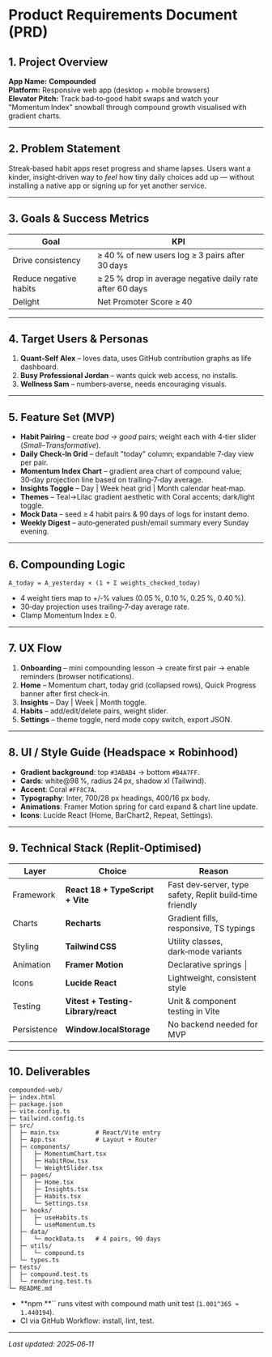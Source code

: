 # Product Requirements Document (PRD)

## 1. Project Overview

**App Name:** **Compounded**\
**Platform:** Responsive web app (desktop + mobile browsers)\
**Elevator Pitch:** Track bad‑to‑good habit swaps and watch your "Momentum Index" snowball through compound growth visualised with gradient charts.

---

## 2. Problem Statement

Streak‑based habit apps reset progress and shame lapses. Users want a kinder, insight‑driven way to *feel* how tiny daily choices add up — without installing a native app or signing up for yet another service.

---

## 3. Goals & Success Metrics

| Goal                   | KPI                                                      |
| ---------------------- | -------------------------------------------------------- |
| Drive consistency      | ≥ 40 % of new users log ≥ 3 pairs after 30 days          |
| Reduce negative habits | ≥ 25 % drop in average negative daily rate after 60 days |
| Delight                | Net Promoter Score ≥ 40                                  |

---

## 4. Target Users & Personas

1. **Quant‑Self Alex** – loves data, uses GitHub contribution graphs as life dashboard.
2. **Busy Professional Jordan** – wants quick web access, no installs.
3. **Wellness Sam** – numbers‑averse, needs encouraging visuals.

---

## 5. Feature Set (MVP)

- **Habit Pairing** – create *bad → good* pairs; weight each with 4‑tier slider (*Small–Transformative*).
- **Daily Check‑In Grid** – default "today" column; expandable 7‑day view per pair.
- **Momentum Index Chart** – gradient area chart of compound value; 30‑day projection line based on trailing‑7‑day average.
- **Insights Toggle** – Day | Week heat grid | Month calendar heat‑map.
- **Themes** – Teal→Lilac gradient aesthetic with Coral accents; dark/light toggle.
- **Mock Data** – seed ≥ 4 habit pairs & 90 days of logs for instant demo.
- **Weekly Digest** – auto‑generated push/email summary every Sunday evening.

---

## 6. Compounding Logic

```
A_today = A_yesterday × (1 + Σ weights_checked_today)
```

- 4 weight tiers map to +/‑% values (0.05 %, 0.10 %, 0.25 %, 0.40 %).
- 30‑day projection uses trailing‑7‑day average rate.
- Clamp Momentum Index ≥ 0.

---

## 7. UX Flow

1. **Onboarding** – mini compounding lesson → create first pair → enable reminders (browser notifications).
2. **Home** – Momentum chart, today grid (collapsed rows), Quick Progress banner after first check‑in.
3. **Insights** – Day | Week | Month toggle.
4. **Habits** – add/edit/delete pairs, weight slider.
5. **Settings** – theme toggle, nerd mode copy switch, export JSON.

---

## 8. UI / Style Guide (Headspace × Robinhood)

- **Gradient background**: top `#3ABAB4` → bottom `#B4A7FF`.
- **Cards**: white\@98 %, radius 24 px, shadow xl (Tailwind).
- **Accent**: Coral `#FF8C7A`.
- **Typography**: Inter, 700/28 px headings, 400/16 px body.
- **Animations**: Framer Motion spring for card expand & chart line update.
- **Icons**: Lucide React (Home, BarChart2, Repeat, Settings).

---

## 9. Technical Stack (Replit‑Optimised)

| Layer       | Choice                             | Reason                                                   |
| ----------- | ---------------------------------- | -------------------------------------------------------- |
| Framework   | **React 18 + TypeScript + Vite**   | Fast dev‑server, type safety, Replit build‑time friendly |
| Charts      | **Recharts**                       | Gradient fills, responsive, TS typings                   |
| Styling     | **Tailwind CSS**                   | Utility classes, dark‑mode variants                      |
| Animation   | **Framer Motion**                  | Declarative springs │                                    |
| Icons       | **Lucide React**                   | Lightweight, consistent style                            |
| Testing     | **Vitest + Testing-Library/react** | Unit & component testing in Vite                         |
| Persistence | **Window\.localStorage**           | No backend needed for MVP                                |

---

## 10. Deliverables

```
compounded-web/
├─ index.html
├─ package.json
├─ vite.config.ts
├─ tailwind.config.ts
├─ src/
│  ├─ main.tsx          # React/Vite entry
│  ├─ App.tsx           # Layout + Router
│  ├─ components/
│  │   ├─ MomentumChart.tsx
│  │   ├─ HabitRow.tsx
│  │   └─ WeightSlider.tsx
│  ├─ pages/
│  │   ├─ Home.tsx
│  │   ├─ Insights.tsx
│  │   ├─ Habits.tsx
│  │   └─ Settings.tsx
│  ├─ hooks/
│  │   ├─ useHabits.ts
│  │   └─ useMomentum.ts
│  ├─ data/
│  │   └─ mockData.ts   # 4 pairs, 90 days
│  ├─ utils/
│  │   └─ compound.ts
│  └─ types.ts
├─ tests/
│  ├─ compound.test.ts
│  └─ rendering.test.ts
└─ README.md
```

- **npm **`` runs vitest with compound math unit test (`1.001^365 ≈ 1.440194`).
- CI via GitHub Workflow: install, lint, test.

---

*Last updated: 2025‑06‑11*

